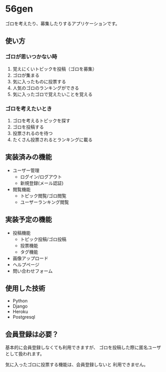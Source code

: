 # 56gen

ゴロを考えたり、募集したりするアプリケーションです。

## 使い方

### ゴロが思いつかない時

1. 覚えにくいトピックを投稿（ゴロを募集）
2. ゴロが集まる
3. 気に入ったものに投票する
4. 人気のゴロのランキングができる
5. 気に入ったゴロで覚えたいことを覚える

### ゴロを考えたいとき

1. ゴロを考えるトピックを探す
2. ゴロを投稿する
3. 投票されるのを待つ
4. たくさん投票されるとランキングに載る

## 実装済みの機能

* ユーザー管理
  * ログイン/ログアウト
  * 新規登録(メール認証)
* 閲覧機能
  * トピック閲覧/ゴロ閲覧
  * ユーザーランキング閲覧

## 実装予定の機能

* 投稿機能
  * トピック投稿/ゴロ投稿
  * 投票機能
  * タグ機能
* 画像アップロード
* ヘルプページ
* 問い合わせフォーム

## 使用した技術

* Python
* Django
* Heroku
* Postgresql

## 会員登録は必要？

基本的に会員登録しなくても利用できますが、
ゴロを投稿した際に匿名ユーザとして扱われます。

気に入ったゴロに投票する機能は、会員登録しないと
利用できません。

